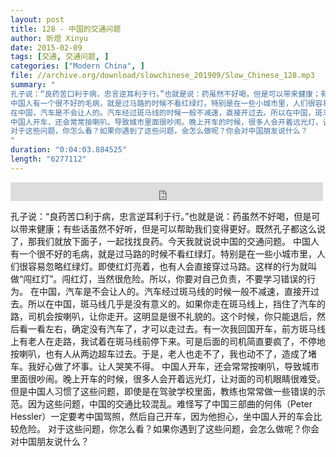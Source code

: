 ```yaml
---
layout: post
title: 128 - 中国的交通问题
author: 昕煜 Xinyu
date: 2015-02-09
tags: [交通, 交通问题, ]
categories: ["Modern China", ]
file: //archive.org/download/slowchinese_201909/Slow_Chinese_128.mp3
summary: "
孔子说：“良药苦口利于病，忠言逆耳利于行。”也就是说：药虽然不好喝，但是可以带来健康；有些话虽然不好听，但是可以帮助我们变得更好。既然孔子都这么说了，那我们就放下面子，一起找找良药。今天我就说说中国的交通问题。
中国人有一个很不好的毛病，就是过马路的时候不看红绿灯。特别是在一些小城市里，人们很容易忽略红绿灯。即使红灯亮着，也有人会直接穿过马路。这样的行为就叫做“闯红灯”。闯红灯，当然很危险。所以，你要对自己负责，不要学习错误的行为。
在中国，汽车是不会让人的。汽车经过斑马线的时候一般不减速，直接开过去。所以在中国，斑马线几乎是没有意义的。如果你走在斑马线上，挡住了汽车的路，司机会按喇叭，让你走开。这明显是很不礼貌的。这个时候，你只能退后，然后看一看左右，确定没有汽车了，才可以走过去。有一次我回国开车，前方斑马线上有老人在走路，我试着在斑马线前停下来。可是后面的司机简直要疯了，不停地按喇叭，也有人从两边超车过去。于是，老人也走不了，我也动不了，造成了堵车。我好心做了坏事。让人哭笑不得。
中国人开车，还会常常按喇叭，导致城市里面很吵闹。晚上开车的时候，很多人会开着远光灯，让对面的司机眼睛很难受。但是中国人习惯了这些问题，即使是在驾驶学校里面，教练也常常做一些错误的示范。因为这些问题，中国的交通比较混乱。难怪写了中国三部曲的何伟（Peter Hessler）一定要考中国驾照，然后自己开车，因为他担心，坐中国人开的车会比较危险。
对于这些问题，你怎么看？如果你遇到了这些问题，会怎么做呢？你会对中国朋友说什么？
"
duration: "0:04:03.884525"
length: "6277112"
---
```


<iframe src="https://archive.org/embed/slowchinese_201909/Slow_Chinese_128.mp3" width="500" height="30" frameborder="0" webkitallowfullscreen="true" mozallowfullscreen="true" allowfullscreen></iframe>

孔子说：“良药苦口利于病，忠言逆耳利于行。”也就是说：药虽然不好喝，但是可以带来健康；有些话虽然不好听，但是可以帮助我们变得更好。既然孔子都这么说了，那我们就放下面子，一起找找良药。今天我就说说中国的交通问题。
中国人有一个很不好的毛病，就是过马路的时候不看红绿灯。特别是在一些小城市里，人们很容易忽略红绿灯。即使红灯亮着，也有人会直接穿过马路。这样的行为就叫做“闯红灯”。闯红灯，当然很危险。所以，你要对自己负责，不要学习错误的行为。
在中国，汽车是不会让人的。汽车经过斑马线的时候一般不减速，直接开过去。所以在中国，斑马线几乎是没有意义的。如果你走在斑马线上，挡住了汽车的路，司机会按喇叭，让你走开。这明显是很不礼貌的。这个时候，你只能退后，然后看一看左右，确定没有汽车了，才可以走过去。有一次我回国开车，前方斑马线上有老人在走路，我试着在斑马线前停下来。可是后面的司机简直要疯了，不停地按喇叭，也有人从两边超车过去。于是，老人也走不了，我也动不了，造成了堵车。我好心做了坏事。让人哭笑不得。
中国人开车，还会常常按喇叭，导致城市里面很吵闹。晚上开车的时候，很多人会开着远光灯，让对面的司机眼睛很难受。但是中国人习惯了这些问题，即使是在驾驶学校里面，教练也常常做一些错误的示范。因为这些问题，中国的交通比较混乱。难怪写了中国三部曲的何伟（Peter Hessler）一定要考中国驾照，然后自己开车，因为他担心，坐中国人开的车会比较危险。
对于这些问题，你怎么看？如果你遇到了这些问题，会怎么做呢？你会对中国朋友说什么？
